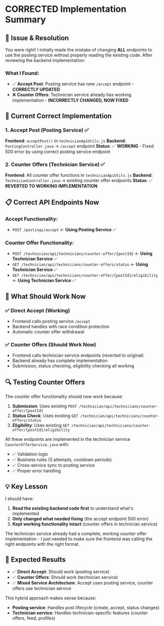 # CORRECTED Implementation Summary

## 🎯 **Issue & Resolution**

You were right! I initially made the mistake of changing **ALL** endpoints to use the posting service without properly reading the existing code. After reviewing the backend implementation:

### **What I Found:**

- ✅ **Accept Post**: Posting service has new `/accept` endpoint - **CORRECTLY UPDATED**
- ❌ **Counter Offers**: Technician service already has working implementation - **INCORRECTLY CHANGED, NOW FIXED**

## 🔧 **Current Correct Implementation**

### **1. Accept Post (Posting Service) ✅**

**Frontend**: `acceptPost()` in `technicianApiUtils.js`
**Backend**: `PostingController.java` → `/accept` endpoint
**Status**: ✅ **WORKING** - Fixed 500 error by using correct posting service endpoint

### **2. Counter Offers (Technician Service) ✅**

**Frontend**: All counter offer functions in `technicianApiUtils.js`
**Backend**: `TechnicianController.java` → existing counter offer endpoints
**Status**: ✅ **REVERTED TO WORKING IMPLEMENTATION**

## 📋 **Correct API Endpoints Now**

### **Accept Functionality**:

- `POST /postings/accept` ← **Using Posting Service** ✅

### **Counter Offer Functionality**:

- `POST /technician/api/technicians/counter-offer/{postId}` ← **Using Technician Service** ✅
- `GET /technician/api/technicians/counter-offers/status` ← **Using Technician Service** ✅
- `GET /technician/api/technicians/counter-offer/{postId}/eligibility` ← **Using Technician Service** ✅

## 🎯 **What Should Work Now**

### ✅ **Direct Accept (Working)**

- Frontend calls posting service `/accept`
- Backend handles with race condition protection
- Automatic counter offer withdrawal

### ✅ **Counter Offers (Should Work Now)**

- Frontend calls technician service endpoints (reverted to original)
- Backend already has complete implementation
- Submission, status checking, eligibility checking all working

## 🔍 **Testing Counter Offers**

The counter offer functionality should now work because:

1. **Submission**: Uses existing `POST /technician/api/technicians/counter-offer/{postId}`
2. **Status Check**: Uses existing `GET /technician/api/technicians/counter-offers/status`
3. **Eligibility**: Uses existing `GET /technician/api/technicians/counter-offer/{postId}/eligibility`

All these endpoints are implemented in the technician service `CounterOfferService.java` with:

- ✅ Validation logic
- ✅ Business rules (3 attempts, cooldown periods)
- ✅ Cross-service sync to posting service
- ✅ Proper error handling

## 💡 **Key Lesson**

I should have:

1. **Read the existing backend code first** to understand what's implemented
2. **Only changed what needed fixing** (the accept endpoint 500 error)
3. **Kept working functionality intact** (counter offers in technician service)

The technician service already had a complete, working counter offer implementation - I just needed to make sure the frontend was calling the right endpoints with the right format.

## 🚀 **Expected Results**

- ✅ **Direct Accept**: Should work (posting service)
- ✅ **Counter Offers**: Should work (technician service)
- ✅ **Mixed Service Architecture**: Accept uses posting service, counter offers use technician service

This hybrid approach makes sense because:

- **Posting service**: Handles post lifecycle (create, accept, status changes)
- **Technician service**: Handles technician-specific features (counter offers, feed, profiles)
